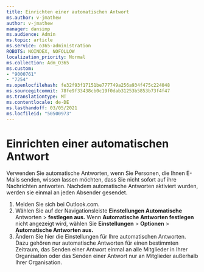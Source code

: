 ```yaml
---
title: Einrichten einer automatischen Antwort
ms.author: v-jmathew
author: v-jmathew
manager: dansimp
ms.audience: Admin
ms.topic: article
ms.service: o365-administration
ROBOTS: NOINDEX, NOFOLLOW
localization_priority: Normal
ms.collection: Adm_O365
ms.custom:
- "9000761"
- "7254"
ms.openlocfilehash: fe32f93f17151be777749a256a934f475c224048
ms.sourcegitcommit: 78fe9f33438cb0c19f0dab31253b5853b73f4f47
ms.translationtype: MT
ms.contentlocale: de-DE
ms.lasthandoff: 03/05/2021
ms.locfileid: "50500973"
---
```

# <a name="set-up-an-automatic-reply"></a>Einrichten einer automatischen Antwort

Verwenden Sie automatische Antworten, wenn Sie Personen, die Ihnen E-Mails senden, wissen lassen möchten, dass Sie nicht sofort auf ihre Nachrichten antworten. Nachdem automatische Antworten aktiviert wurden, werden sie einmal an jeden Absender gesendet.

1. Melden Sie sich bei Outlook.com.
2. Wählen Sie auf der Navigationsleiste **Einstellungen Automatische** Antworten  >  **festlegen aus.** Wenn **Automatische Antworten festlegen** nicht angezeigt wird, wählen Sie **Einstellungen**  >  **Optionen**  >  **Automatische Antworten aus.**
3. Ändern Sie hier die Einstellungen für Ihre automatischen Antworten. Dazu gehören nur automatische Antworten für einen bestimmten Zeitraum, das Senden einer Antwort einmal an alle Mitglieder in Ihrer Organisation oder das Senden einer Antwort nur an Mitglieder außerhalb Ihrer Organisation.
